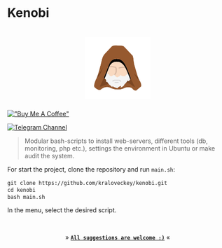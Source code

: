 # Kenobi

<h1 align="center">
  <a href="https://github.com/kraloveckey/kenobi"><img src="img/kenobi.png" width=150 height=140 lt="Kenobi"></a>
</h1>

[!["Buy Me A Coffee"](https://www.buymeacoffee.com/assets/img/custom_images/orange_img.png)](https://www.buymeacoffee.com/kraloveckey)

[![Telegram Channel](https://img.shields.io/badge/Telegram%20Channel-2CA5E0?style=for-the-badge&logo=telegram&logoColor=white)](https://t.me/cyber_notes)

> Modular bash-scripts to install web-servers, different tools (db, monitoring, php etc.), settings the environment in Ubuntu or make audit the system. 

For start the project, clone the repository and run `main.sh`:

```shell
git clone https://github.com/kraloveckey/kenobi.git
cd kenobi
bash main.sh
```

In the menu, select the desired script.

<br>

<p align="center">
» <b><code><a href="https://github.com/kraloveckey/kenobi/issues">All suggestions are welcome :)</a></code></b> «
</p>

<br>